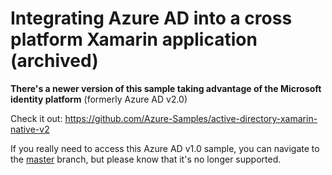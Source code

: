 # Integrating Azure AD into a cross platform Xamarin application (archived)

**There's a newer version of this sample taking advantage of the Microsoft identity platform** (formerly Azure AD v2.0)

 Check it out: https://github.com/Azure-Samples/active-directory-xamarin-native-v2

 If you really need to access this Azure AD v1.0 sample, you can navigate to the [master](https://github.com/Azure-Samples/active-directory-dotnet-native-multitarget/tree/master) branch, but please know that it's no longer supported.